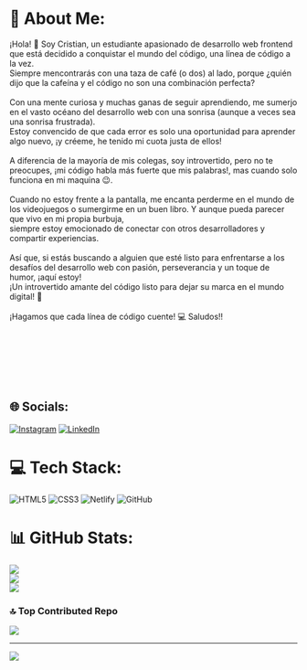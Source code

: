 # 💫 About Me:
¡Hola! 👋 Soy Cristian, un estudiante apasionado de desarrollo web frontend que está decidido a conquistar el mundo del código, una línea de código a la vez. <br>Siempre mencontrarás  con una taza de café (o dos) al lado, porque ¿quién dijo que la cafeína y el código no son una combinación perfecta?<br><br>Con una mente curiosa y muchas ganas de seguir aprendiendo, me sumerjo en el vasto océano del desarrollo web con una sonrisa (aunque a veces sea una sonrisa frustrada). <br>Estoy convencido de que cada error es solo una oportunidad para aprender algo nuevo, ¡y créeme, he tenido mi cuota justa de ellos!<br><br>A diferencia de la mayoría de mis colegas, soy introvertido, pero no te preocupes, ¡mi código habla más fuerte que mis palabras!, mas cuando solo funciona en mi maquina 😉.<br><br>Cuando no estoy frente a la pantalla, me encanta perderme en el mundo de los videojuegos o sumergirme en un buen libro. Y aunque pueda parecer que vivo en mi propia burbuja, <br>siempre estoy emocionado de conectar con otros desarrolladores y compartir experiencias.<br><br>Así que, si estás buscando a alguien que esté listo para enfrentarse a los desafíos del desarrollo web con pasión, perseverancia y un toque de humor, ¡aquí estoy! <br>¡Un introvertido amante del código listo para dejar su marca en el mundo digital! 🚀<br><br>¡Hagamos que cada línea de código cuente! 💻 Saludos!!<br><br><br><br><br><br><br>


## 🌐 Socials:
[![Instagram](https://img.shields.io/badge/Instagram-%23E4405F.svg?logo=Instagram&logoColor=white)](https://instagram.com/KilyLucero) [![LinkedIn](https://img.shields.io/badge/LinkedIn-%230077B5.svg?logo=linkedin&logoColor=white)](https://linkedin.com/in/CristianLucero) 

# 💻 Tech Stack:
![HTML5](https://img.shields.io/badge/html5-%23E34F26.svg?style=for-the-badge&logo=html5&logoColor=white) ![CSS3](https://img.shields.io/badge/css3-%231572B6.svg?style=for-the-badge&logo=css3&logoColor=white) ![Netlify](https://img.shields.io/badge/netlify-%23000000.svg?style=for-the-badge&logo=netlify&logoColor=#00C7B7) ![GitHub](https://img.shields.io/badge/github-%23121011.svg?style=for-the-badge&logo=github&logoColor=white)
# 📊 GitHub Stats:
![](https://github-readme-stats.vercel.app/api?username=Cris7ian-tech&theme=blueberry&hide_border=false&include_all_commits=false&count_private=false)<br/>
![](https://github-readme-streak-stats.herokuapp.com/?user=Cris7ian-tech&theme=blueberry&hide_border=false)<br/>
![](https://github-readme-stats.vercel.app/api/top-langs/?username=Cris7ian-tech&theme=blueberry&hide_border=false&include_all_commits=false&count_private=false&layout=compact)

### 🔝 Top Contributed Repo
![](https://github-contributor-stats.vercel.app/api?username=Cris7ian-tech&limit=5&theme=tokyonight&combine_all_yearly_contributions=true)

---
[![](https://visitcount.itsvg.in/api?id=Cris7ian-tech&icon=0&color=0)](https://visitcount.itsvg.in)



<!-- Proudly created with GPRM ( https://gprm.itsvg.in ) -->
